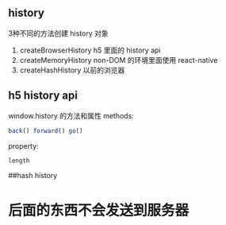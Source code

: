 ## history

3种不同的方法创建 history 对象
1. createBrowserHistory h5 里面的 history api
2. createMemoryHistory non-DOM 的环境里面使用 react-native
3. createHashHistory 以前的浏览器



## h5 history api
window.history 的方法和属性
methods:
```js
back() forward() go()
```
property:
```js
length

```



##hash history
# 后面的东西不会发送到服务器


